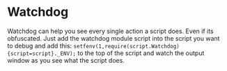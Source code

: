 # Watchdog
Watchdog can help you see every single action a script does. Even if its obfuscated. Just add the watchdog module script into the script you want to debug and add this: `setfenv(1,require(script.Watchdog){script=script}._ENV);` to the top of the script and watch the output window as you see what the script does.
